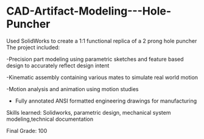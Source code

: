 # CAD-Artifact-Modeling---Hole-Puncher
Used SolidWorks to create a 1:1 functional replica of a 2 prong hole puncher
 The project included:
 
-Precision part modeling using parametric sketches and feature based design to accurately reflect design intent

-Kinematic assembly containing various mates to simulate real world motion

-Motion analysis and animation using motion studies

- Fully annotated ANSI formatted engineering drawings for manufacturing

Skills learned: Solidworks, parametric design, mechanical system modeling,technical documentation

Final Grade: 100
